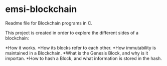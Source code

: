 # emsi-blockchain

Readme file for Blockchain programs in C.

This project is created in order to explore the different sides of a blockchain:

*How it works.
*How its blocks refer to each other.
*How immutability is maintained in a Blockchain.
*What is the Genesis Block, and why is it importan.
*How to hash a Block, and what information is stored in the hash.
